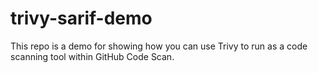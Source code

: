 # trivy-sarif-demo

This repo is a demo for showing how you can use Trivy to run as a code scanning tool within GitHub Code Scan.
